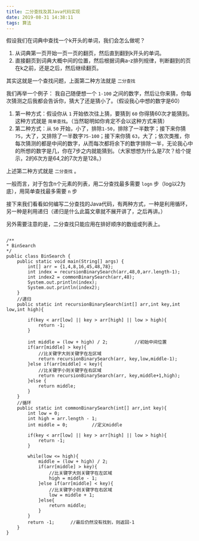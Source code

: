 ```yaml
---
title: 二分查找及其Java代码实现
date: 2019-08-31 14:38:11
tags: 算法
---
```

假设我们在词典中查找一个k开头的单词，我们会怎么做呢？
1. 从词典第一页开始一页一页的翻页，然后直到翻到k开头的单词。
2. 直接翻页到词典大概中间的位置，然后根据词典a-z排列规律，判断翻到的页在k之前，还是之后，然后继续翻页。

其实这就是一个查找问题，上面第二种方法就是 `二分查找`

我们再举一个例子：
我自己随便想一个 `1-100` 之间的数字，然后让你来猜，你每次猜测之后我都会告诉你，猜大了还是猜小了。（假设我心中想的数字是60）

1. 第一种方式：假设你从 `1` 开始依次往上猜，要猜到 `60` 你得猜60次才能猜到。这种方式就是 `简单查找`。（当然聪明如你肯定不会以这种方式来猜）
2. 第二种方式：从 `50` 开始，小了，排除`1-50`，排除了一半数字；接下来你猜 `75`，大了，又排除了一半数字`75-100`；接下来你猜 `63`，大了；依次类推，你每次猜测的都是中间的数字，从而每次都将余下的数字排除一半，无论我心中的所想的数字是几，你在7步之内就能猜到。（大家想想为什么是7次？给个提示，2的6次方是64,2的7次方是128。）

上述第二种方式就是 `二分查找` 。

一般而言，对于包含n个元素的列表，用二分查找最多需要 `logn` 步（log以2为底），用简单查找最多需要 `n` 步

接下来我们看看如何编写二分查找的Java代码，有两种方式，一种是利用循环，另一种是利用递归（递归是什么此篇文章就不展开讲了，之后再讲。）

另外需要注意的是，二分查找只能应用在排好顺序的数组或列表上。
```

/**
* BinSearch
*/
public class BinSearch {
    public static void main(String[] args) {
        int[] arr = {1,4,8,16,45,48,78};
        int index = recursionBinarySearch(arr,48,0,arr.length-1);
        int index2 = commonBinarySearch(arr,48);
        System.out.println(index);
        System.out.println(index2);
    }
    //递归
    public static int recursionBinarySearch(int[] arr,int key,int low,int high){
        
        if(key < arr[low] || key > arr[high] || low > high){
            return -1;              
        }
        
        int middle = (low + high) / 2;          //初始中间位置
        if(arr[middle] > key){
            //比关键字大则关键字在左区域
            return recursionBinarySearch(arr, key,low,middle-1);
        }else if(arr[middle] < key){
            //比关键字小则关键字在右区域
            return recursionBinarySearch(arr, key,middle+1,high);
        }else {
            return middle;
        }
    }
    //循环
    public static int commonBinarySearch(int[] arr,int key){
        int low = 0;
        int high = arr.length - 1;
        int middle = 0;         //定义middle
        
        if(key < arr[low] || key > arr[high] || low > high){
            return -1;              
        }
        
        while(low <= high){
            middle = (low + high) / 2;
            if(arr[middle] > key){
                //比关键字大则关键字在左区域
                high = middle - 1;
            }else if(arr[middle] < key){
                //比关键字小则关键字在右区域
                low = middle + 1;
            }else{
                return middle;
            }
        }
        return -1;      //最后仍然没有找到，则返回-1
    }
}


```
